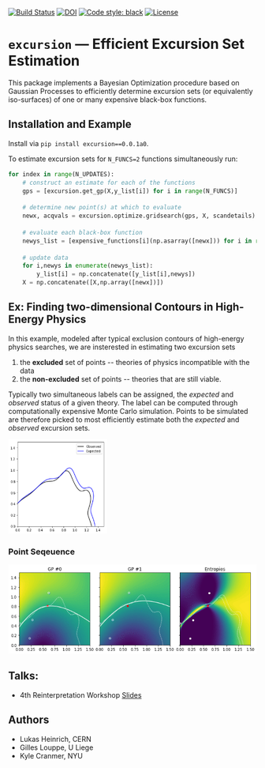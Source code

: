 [![Build Status](https://travis-ci.org/irinaespejo/excursion.svg?branch=master)](https://travis-ci.org/irinaespejo/excursion)
[![DOI](https://zenodo.org/badge/DOI/10.5281/zenodo.1634427.svg)](https://zenodo.org/badge/latestdoi/146087019)
[![Code style: black](https://img.shields.io/badge/code%20style-black-000000.svg)](https://github.com/psf/black)
[![License](https://img.shields.io/badge/License-Apache%202.0-blue.svg)](https://opensource.org/licenses/Apache-2.0)

# `excursion` — Efficient Excursion Set Estimation 


This package implements a Bayesian Optimization procedure based on Gaussian Processes to efficiently determine excursion sets (or equivalently iso-surfaces) of one or many expensive black-box functions.

## Installation and Example

Install via `pip install excursion==0.0.1a0`.

To estimate excursion sets for `N_FUNCS=2` functions simultaneously run:

```python
for index in range(N_UPDATES):
	# construct an estimate for each of the functions
	gps = [excursion.get_gp(X,y_list[i]) for i in range(N_FUNCS)]

    # determine new point(s) at which to evaluate
    newx, acqvals = excursion.optimize.gridsearch(gps, X, scandetails)

    # evaluate each black-box function
    newys_list = [expensive_functions[i](np.asarray([newx])) for i in range(N_FUNCS)]

    # update data
    for i,newys in enumerate(newys_list):
        y_list[i] = np.concatenate([y_list[i],newys])
    X = np.concatenate([X,np.array([newx])])
```

## Ex: Finding two-dimensional Contours in High-Energy Physics

In this example, modeled after typical exclusion contours of high-energy physics searches, we are insterested in estimating two excursion sets

1. the **excluded** set of points -- theories of physics incompatible with the data
2. the **non-excluded** set of points -- theories that are still viable.

Typically two simultaneous labels can be assigned, the *expected* and *observed* status of a given theory. The label can be computed through computationally expensive Monte Carlo simulation. Points to be simulated are therefore picked to most efficiently estimate both the *expected* and *observed* excursion sets.

<img src="./assets/truth.png" width=200/>

### Point Seqeuence

<img src="./assets/example.gif" width=600/>

## Talks:

* 4th Reinterpretation Workshop [Slides](https://indico.cern.ch/event/702612/contributions/2958660/attachments/1649620/2638023/Contours.pdf)

## Authors

* Lukas Heinrich, CERN
* Gilles Louppe, U Liege
* Kyle Cranmer, NYU
